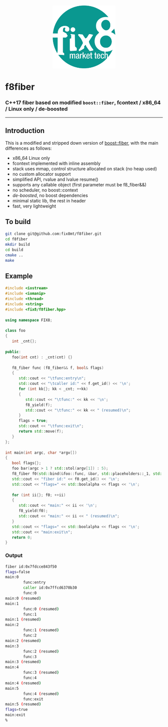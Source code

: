 <p align="center">
  <a href="https://www.fix8mt.com"><img src="assets/fix8mt_Master_Logo_Green_Trans.png" width="200"></a>
</p>

# f8fiber
### C++17 fiber based on modified `boost::fiber`, fcontext / x86_64 / Linux only / de-boosted

------------------------------------------------------------------------
## Introduction
This is a modified and stripped down version of [boost::fiber](https://www.boost.org/doc/libs/release/libs/fiber/), with the main differences as follows:
- x86_64 Linux only
- fcontext implemented with inline assembly
- stack uses mmap, control structure allocated on stack (no heap used)
- no custom allocator support
- simplified API, rvalue and lvalue resume()
- supports any callable object (first parameter must be f8_fiber&&)
- no scheduler, no boost::context
- _de-boosted_, no boost dependencies
- minimal static lib, the rest in header
- fast, very lightweight

## To build
```bash
git clone git@github.com:fix8mt/f8fiber.git
cd f8fiber
mkdir build
cd build
cmake ..
make
```

## Example
```c++
#include <iostream>
#include <iomanip>
#include <thread>
#include <string>
#include <fix8/f8fiber.hpp>

using namespace FIX8;

class foo
{
   int _cnt{};

public:
   foo(int cnt) : _cnt(cnt) {}

   f8_fiber func (f8_fiber&& f, bool& flags)
   {
      std::cout << "\tfunc:entry\n";
      std::cout << "\tcaller id:" << f.get_id() << '\n';
      for (int kk{}; kk < _cnt; ++kk)
      {
         std::cout << "\tfunc:" << kk << '\n';
         f8_yield(f);
         std::cout << "\tfunc:" << kk << " (resumed)\n";
      }
      flags = true;
      std::cout << "\tfunc:exit\n";
      return std::move(f);
   }
};

int main(int argc, char *argv[])
{
   bool flags{};
   foo bar(argc > 1 ? std::stol(argv[1]) : 5);
   f8_fiber f0(std::bind(&foo::func, &bar, std::placeholders::_1, std::ref(flags)));
   std::cout << "fiber id:" << f0.get_id() << '\n';
   std::cout << "flags=" << std::boolalpha << flags << '\n';

   for (int ii{}; f0; ++ii)
   {
      std::cout << "main:" << ii << '\n';
      f8_yield(f0);
      std::cout << "main:" << ii << " (resumed)\n";
   }
   std::cout << "flags=" << std::boolalpha << flags << '\n';
   std::cout << "main:exit\n";
   return 0;
}
```
### Output
```bash
fiber id:0x7fdcce843f50
flags=false
main:0
        func:entry
        caller id:0x7ffcd6370b30
        func:0
main:0 (resumed)
main:1
        func:0 (resumed)
        func:1
main:1 (resumed)
main:2
        func:1 (resumed)
        func:2
main:2 (resumed)
main:3
        func:2 (resumed)
        func:3
main:3 (resumed)
main:4
        func:3 (resumed)
        func:4
main:4 (resumed)
main:5
        func:4 (resumed)
        func:exit
main:5 (resumed)
flags=true
main:exit
%
```
